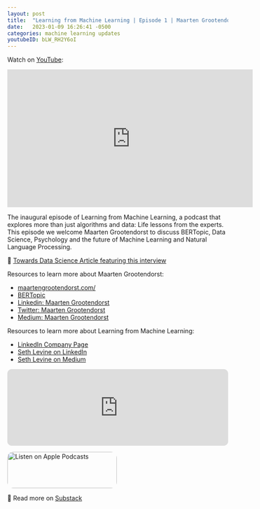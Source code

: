 ```yaml
---
layout: post
title:  "Learning from Machine Learning | Episode 1 | Maarten Grootendorst"
date:   2023-01-09 16:26:41 -0500
categories: machine learning updates
youtubeID: bLW_RH2Y6oI
---
```

Watch on [YouTube](https://www.youtube.com/watch?v=bLW_RH2Y6oI&t=3517s&ab_channel=LearningfromMachineLearning):
<iframe width="560" height="315" src="https://www.youtube.com/embed/bLW_RH2Y6oI" title="YouTube video player" frameborder="0" allow="accelerometer; autoplay; clipboard-write; encrypted-media; gyroscope; picture-in-picture; web-share" allowfullscreen></iframe>

The inaugural episode of Learning from Machine Learning, a podcast that explores more than just algorithms and data: Life lessons from the experts.
This episode we welcome Maarten Grootendorst to discuss BERTopic, Data Science, Psychology and the future of Machine Learning and Natural Language Processing.

📰 [Towards Data Science Article featuring this interview](https://medium.com/towards-data-science/learning-from-machine-learning-maarten-grootendorst-bertopic-data-science-psychology-9ed9b9b2921)

Resources to learn more about Maarten Grootendorst:

* [maartengrootendorst.com/](https://www.maartengrootendorst.com/)
* [BERTopic](https://maartengr.github.io/BERTopic/)
* [Linkedin: Maarten Grootendorst](https://www.linkedin.com/in/mgrootendorst/)
* [Twitter: Maarten Grootendorst](https://twitter.com/MaartenGr)
* [Medium: Maarten Grootendorst](https://medium.com/@maartengrootendorst)

Resources to learn more about Learning from Machine Learning:

* [LinkedIn Company Page](https://www.linkedin.com/company/learning-from-machine-learning/)
* [Seth Levine on LinkedIn](https://www.linkedin.com/in/sethplevine/)
* [Seth Levine on Medium](https://medium.com/@levine.seth.p)

<iframe id="embedPlayer" src="https://embed.podcasts.apple.com/us/podcast/maarten-grootendorst-bertopic-data-science-psychology/id1663925230?i=1000593300970&amp;itsct=podcast_box_player&amp;itscg=30200&amp;ls=1&amp;theme=auto" height="175px" frameborder="0" sandbox="allow-forms allow-popups allow-same-origin allow-scripts allow-top-navigation-by-user-activation" allow="autoplay *; encrypted-media *; clipboard-write" style="width: 100%; max-width: 660px; overflow: hidden; border-radius: 10px; transform: translateZ(0px); animation: 2s ease 0s 6 normal none running loading-indicator; background-color: rgb(228, 228, 228);"></iframe>

<a href="https://podcasts.apple.com/us/podcast/learning-from-machine-learning/id1663925230?itsct=podcast_box_badge&amp;itscg=30200&amp;ls=1" style="display: inline-block; overflow: hidden; border-radius: 13px; width: 250px; height: 83px;"><img src="https://tools.applemediaservices.com/api/badges/listen-on-apple-podcasts/badge/en-us?size=250x83&amp;releaseDate=1673288700" alt="Listen on Apple Podcasts" style="border-radius: 13px; width: 250px; height: 83px;"></a>

📝 Read more on [Substack](https://mindfulmachines.substack.com/p/maarten-grootendorst-bertopic-data-7bf)
